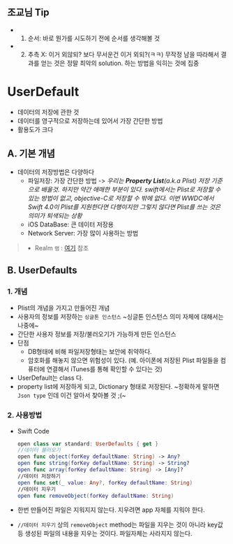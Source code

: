 ## 조교님 Tip

- 1. 순서: 바로 뭔가를 시도하기 전에 순서를 생각해볼 것
- 2. 추측 X: 이거 외않되? 보다 무서운건 이거 외되?(ㅋㅋ) 무작정 남을 따라해서 결과를 얻는 것은 정말 최악의 solution. 하는 방법을 익히는 것에 집중

# UserDefault

- 데이터의 저장에 관한 것
- 데이터를 영구적으로 저장하는데 있어서 가장 간단한 방법
- 활용도가 크다

## A. 기본 개념

- 데이터의 저장방법은 다양하다
	- 파일저장: 가장 간단한 방법 -> *우리는 **Property List**(a.k.a Plist) 저장 기준으로 배울것. 하지만 약간 애매한 부분이 있다. swift에서는 Plist로 저장할 수 있는 방법이 없고, objective-C로 저장할 수 밖에 없다. 이번 WWDC에서 Swift 4.0이 Plist를 지원한다면 다행이지만 그렇지 않다면 Plist를 쓰는 것은 의미가 퇴색되는 상황*
	- iOS DataBase: 큰 데이터 저장용
	- Network Server: 가장 많이 사용하는 방법

> - Realm `램` : [여기](https://realm.io/kr/) 참조

## B. UserDefaults

### 1. 개념

- Plist의 개념을 가지고 만들어진 개념
- 사용자의 정보를 저장하는 `싱글톤 인스턴스` ~싱글톤 인스턴스 의미 자체에 대해서는 나중에~
- 간단한 사용자 정보를 저장/불러오기가 가능하게 만든 인스턴스
- 단점
	- DB형태에 비해 파일저장형태는 보안에 취약하다.
	- 암호화를 해놓지 않으면 위험성이 있다. (예. 아이폰에 저장된 Plist 파일들을 컴퓨터에 연결해서 iTunes를 통해 확인할 수 있다는 것)
- UserDefault는 class 다.
- property list에 저장하게 되고, Dictionary 형태로 저장된다. ~정확하게 말하면 `Json type` 인데 이건 알아서 찾아볼 것 ;(~

### 2. 사용방법

- Swift Code

	```swift
	open class var standard: UserDefaults { get }	//데이터 불러오기	open func object(forKey defaultName: String) -> Any?	open func string(forKey defaultName: String) -> String?	open func array(forKey defaultName: String) -> [Any]?	//데이터 저장하기	open func set(_ value: Any?, forKey defaultName: String)	//데이터 지우기	open func removeObject(forKey defaultName: String)
	```

- 한번 만들어진 파일은 지워지지 않는다. 지우려면 app 자체를 지워야 한다.
- `//데이터 지우기` 상의 `removeObject` method는 파일을 지우는 것이 아니라 key값 등 생성된 파일의 내용을 지우는 것이다. 파일자체는 사라지지 않는다. 

